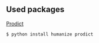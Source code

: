 
## Used packages

[Prodict](https://github.com/ramazanpolat/prodict)

```sh
$ python install humanize prodict
```
